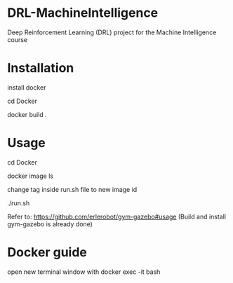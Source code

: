 # DRL-MachineIntelligence
Deep Reinforcement Learning (DRL) project for the Machine Intelligence course

# Installation
install docker  

cd Docker

docker build .


# Usage

cd Docker

docker image ls

change tag inside run.sh file to new image id

./run.sh

Refer to: https://github.com/erlerobot/gym-gazebo#usage (Build and install gym-gazebo is already done)


# Docker guide

open new terminal window with docker exec -it <container name> bash
